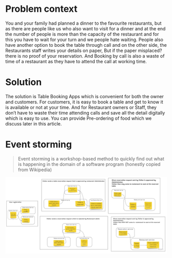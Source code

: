 # Problem context

You and your family had planned a dinner to the favourite restaurants, but as there are people like us who also want to visit for a dinner and at the end the number of people is more than the capacity of the restaurant and for this you have to wait for your turn and we people hate waiting. People also have another option to book the table through call and on the other side, the Restaurants staff writes your details on paper, But if the paper misplaced? there is no proof of your reservation. And Booking by call is also a waste of time of a restaurant as they have to attend the call at working time.

# Solution
The solution is Table Booking Apps which is convenient for both the owner and customers. For customers, it is easy to book a table and get to know it is available or not at your time. And for Restaurant owners or Staff, they don’t have to waste their time attending calls and save all the detail digitally which is easy to use. You can provide Pre-ordering of food which we discuss later in this article.


# Event storming

> Event storming is a workshop-based method to quickly find out what is happening in the domain of a software program (honestly copied from Wikipedia)

![EVent storming](https://github.com/shamil-sadigov/table-reservation-pet-project/blob/master/images/event%20storming.jpg)
